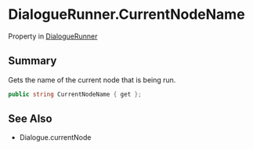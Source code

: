 # DialogueRunner.CurrentNodeName

Property in [DialogueRunner](/docs/api/csharp/yarn.unity.dialoguerunner.md)

## Summary


Gets the name of the current node that is being run.


```csharp
public string CurrentNodeName { get };
```

## See Also

* Dialogue.currentNode

